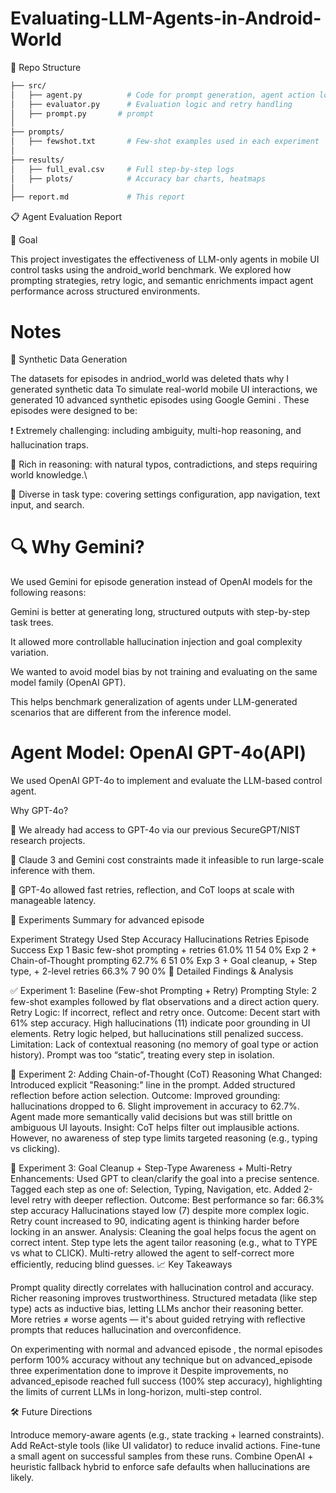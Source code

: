 # Evaluating-LLM-Agents-in-Android-World



📁 Repo Structure

```bash
├── src/
│   ├── agent.py          # Code for prompt generation, agent action loop
│   ├── evaluator.py      # Evaluation logic and retry handling
│   ├── prompt.py       # prompt
│
├── prompts/
│   ├── fewshot.txt       # Few-shot examples used in each experiment
│
├── results/
│   ├── full_eval.csv     # Full step-by-step logs
│   ├── plots/            # Accuracy bar charts, heatmaps
│
├── report.md             # This report
```

📋 Agent Evaluation Report

🧠 Goal

This project investigates the effectiveness of LLM-only agents in mobile UI control tasks using the android_world benchmark. We explored how prompting strategies, retry logic, and semantic enrichments impact agent performance across structured environments.

# Notes

🧪 Synthetic Data Generation

The datasets for episodes in andriod_world was deleted thats why I  generated synthetic data
To simulate real-world mobile UI interactions, we generated 10 advanced synthetic episodes using Google Gemini . These episodes were designed to be:

❗️ Extremely challenging: including ambiguity, multi-hop reasoning, and hallucination traps.

🧠 Rich in reasoning: with natural typos, contradictions, and steps requiring world knowledge.\

📲 Diverse in task type: covering settings configuration, app navigation, text input, and search.

# 🔍 Why Gemini?

We used Gemini  for episode generation instead of OpenAI models for the following reasons:

Gemini is better at generating long, structured outputs with step-by-step task trees.

It allowed more controllable hallucination injection and goal complexity variation.

We wanted to avoid model bias by not training and evaluating on the same model family (OpenAI GPT).

This helps benchmark generalization of agents under LLM-generated scenarios that are different from the inference model.



# Agent Model: OpenAI GPT-4o(API)

We used OpenAI GPT-4o to implement and evaluate the LLM-based control agent.

Why GPT-4o?

🧠 We already had access to GPT-4o via our previous SecureGPT/NIST research projects.

💸 Claude 3 and Gemini cost constraints made it infeasible to run large-scale inference with them.

🔁 GPT-4o allowed fast retries, reflection, and CoT loops at scale with manageable latency.


🧪 Experiments Summary for advanced episode

Experiment	Strategy Used	Step Accuracy	Hallucinations	Retries	Episode Success
Exp 1	Basic few-shot prompting + retries	61.0%	11	54	0%
Exp 2	+ Chain-of-Thought prompting	62.7%	6	51	0%
Exp 3	+ Goal cleanup, + Step type, + 2-level retries	66.3%	7	90	0%
🔬 Detailed Findings & Analysis

✅ Experiment 1: Baseline (Few-shot Prompting + Retry)
Prompting Style: 2 few-shot examples followed by flat observations and a direct action query.
Retry Logic: If incorrect, reflect and retry once.
Outcome:
Decent start with 61% step accuracy.
High hallucinations (11) indicate poor grounding in UI elements.
Retry logic helped, but hallucinations still penalized success.
Limitation:
Lack of contextual reasoning (no memory of goal type or action history).
Prompt was too “static”, treating every step in isolation.


🧠 Experiment 2: Adding Chain-of-Thought (CoT) Reasoning
What Changed:
Introduced explicit "Reasoning:" line in the prompt.
Added structured reflection before action selection.
Outcome:
Improved grounding: hallucinations dropped to 6.
Slight improvement in accuracy to 62.7%.
Agent made more semantically valid decisions but was still brittle on ambiguous UI layouts.
Insight:
CoT helps filter out implausible actions.
However, no awareness of step type limits targeted reasoning (e.g., typing vs clicking).

🔎 Experiment 3: Goal Cleanup + Step-Type Awareness + Multi-Retry
Enhancements:
Used GPT to clean/clarify the goal into a precise sentence.
Tagged each step as one of: Selection, Typing, Navigation, etc.
Added 2-level retry with deeper reflection.
Outcome:
Best performance so far: 66.3% step accuracy
Hallucinations stayed low (7) despite more complex logic.
Retry count increased to 90, indicating agent is thinking harder before locking in an answer.
Analysis:
Cleaning the goal helps focus the agent on correct intent.
Step type lets the agent tailor reasoning (e.g., what to TYPE vs what to CLICK).
Multi-retry allowed the agent to self-correct more efficiently, reducing blind guesses.
📈 Key Takeaways

Prompt quality directly correlates with hallucination control and accuracy. Richer reasoning improves trustworthiness.
Structured metadata (like step type) acts as inductive bias, letting LLMs anchor their reasoning better.
More retries ≠ worse agents — it's about guided retrying with reflective prompts that reduces hallucination and overconfidence.

On experimenting with normal and advanced episode , the normal episodes perform 100% accuracy without any technique but on advanced_episode three experimentation done to improve it
Despite improvements, no advanced_episode reached full success (100% step accuracy), highlighting the limits of current LLMs in long-horizon, multi-step control.

🛠 Future Directions

Introduce memory-aware agents (e.g., state tracking + learned constraints).
Add ReAct-style tools (like UI validator) to reduce invalid actions.
Fine-tune a small agent on successful samples from these runs.
Combine OpenAI + heuristic fallback hybrid to enforce safe defaults when hallucinations are likely.
